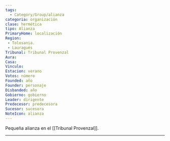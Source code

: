 ```yaml
---
tags:
  - Category/Group/alianza
categoria: organización
clase: hermética
tipo: Alianza
PrimaryHome: localización
Region:
 - Tolosania. 
 - Lauragués
Tribunal: Tribunal Provenzal 
Aura: 
Casa: 
Vinculo: 
Estacion: verano 
Votos: número
Founded: año
Founder: personaje
Disbanded: año
Gobierno: gobierno
Leader: dirigente
Predecesor: predecesora
Sucesor: sucesora
NoteIcon: alianza
---
```

Pequeña alianza en el [[Tribunal Provenzal]].

--- 
